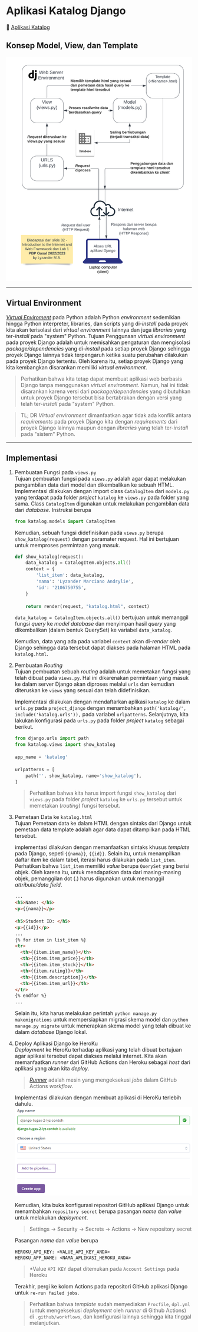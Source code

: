 # Aplikasi Katalog Django
:link: [Aplikasi Katalog](https://django-tugas-2-lyz.herokuapp.com/katalog/)
## Konsep Model, View, dan Template 
![Bagan MVT Django](./resources/bagan_mvt_django.png)
***

## Virtual Environment
[*Virtual Enviroment*](https://docs.python.org/3/library/venv.html#:~:text=A%20virtual%20environment%20is%20a,part%20of%20your%20operating%20system.) pada Python adalah Python *environment* sedemikian hingga Python interpreter, libraries, dan scripts yang di-*install* pada proyek kita akan terisolasi dari *virtual environment* lainnya dan juga *libraries* yang ter-*install* pada "system" Python. Tujuan Penggunaan *virtual environment* pada proyek Django adalah untuk memisahkan pengaturan dan mengisolasi *package/dependencies* yang di-*install* pada setiap proyek Django sehingga proyek Django lainnya tidak terpengaruh ketika suatu perubahan dilakukan pada proyek Django tertentu. Oleh karena itu, setiap proyek Django yang kita kembangkan disarankan memiliki *virtual environment*.

> Perhatikan bahwa kita tetap dapat membuat aplikasi web berbasis Django tanpa menggunakan *virtual environment*. Namun, hal ini tidak disarankan karena versi dari *package/dependencies* yang dibutuhkan untuk proyek Django tersebut bisa bertabrakan dengan versi yang telah ter-*install* pada "system" Python.

> TL; DR *Virtual environment* dimanfaatkan agar tidak ada konflik antara *requirements* pada proyek Django kita dengan *requirements* dari proyek Django lainnya maupun dengan *libraries* yang telah ter-*install* pada "sistem" Python. 
***

## Implementasi
1. Pembuatan Fungsi pada `views.py`<br>
Tujuan pembuatan fungsi pada `views.py` adalah agar dapat melakukan pengambilan data dari model dan dikembalikan ke sebuah HTML. Implementasi dilakukan dengan import class `CatalogItem` dari `models.py` yang terdapat pada folder *project* `katalog` ke `views.py` pada folder yang sama. Class `CatalogItem` digunakan untuk melakukan pengambilan data dari *database*. Instruksi berupa

    ```python
    from katalog.models import CatalogItem 
    ```
    Kemudian, sebuah fungsi didefinisikan pada `views.py` berupa `show_katalog(request)` dengan paramater request. Hal ini bertujuan untuk memproses permintaan yang masuk.

    ```python
    def show_katalog(request):
        data_katalog = CatalogItem.objects.all()
        context = {
            'list_item': data_katalog,
            'nama': 'Lyzander Marciano Andrylie',
            'id': '2106750755',
        }

        return render(request, "katalog.html", context)
    ```

    `data_katalog = CatalogItem.objects.all()` bertujuan untuk memanggil fungsi *query* ke *model database* dan menyimpan hasil *query* yang dikembalikan (dalam bentuk QuerySet) ke variabel `data_katalog`.

    Kemudian, data yang ada pada variabel `context` akan di-*render* oleh Django sehingga data tersebut dapat diakses pada halaman HTML pada `katalog.html`.

2. Pembuatan *Routing*<br>
Tujuan pembuatan sebuah *routing* adalah untuk memetakan fungsi yang telah dibuat pada `views.py`. Hal ini dikarenakan permintaan yang masuk ke dalam server Django akan diproses melalui `urls` dan kemudian diteruskan ke `views` yang sesuai dan telah didefinisikan.

    Implementasi dilakukan dengan mendaftarkan aplikasi `katalog` ke dalam `urls.py` pada `project_django` dengan menambahkan `path('katalog/', include('katalog.urls')),` pada variabel `urlpatterns`. Selanjutnya, kita lakukan konfigurasi pada `urls.py` pada folder *project* `katalog` sebagai berikut.

    ```python
    from django.urls import path
    from katalog.views import show_katalog

    app_name = 'katalog'

    urlpatterns = [
        path('', show_katalog, name='show_katalog'),
    ]
    ```

    > Perhatikan bahwa kita harus import fungsi `show_katalog` dari `views.py` pada folder *project* `katalog` ke `urls.py` tersebut untuk memetakan (*routing*) fungsi tersebut. 

3. Pemetaan Data ke `katalog.html`<br>
Tujuan Pemetaan data ke dalam HTML dengan sintaks dari Django untuk pemetaan data template adalah agar data dapat ditampilkan pada HTML tersebut. 

    implementasi dilakukan dengan memanfaatkan sintaks khusus *template* pada Django, sepeti `{{nama}}`, `{{id}}`. Selain itu, untuk menampilkan daftar *item* ke dalam tabel, iterasi harus dilakukan pada `list_item`. Perhatikan bahwa `list_item` memiliki *value* berupa `QuerySet` yang berisi objek. Oleh karena itu, untuk mendapatkan data dari masing-masing objek, pemanggilan dot (.) harus digunakan untuk memanggil *attribute/data field*.

    ```html
    ...
    <h5>Name: </h5>
    <p>{{nama}}</p>

    <h5>Student ID: </h5>
    <p>{{id}}</p>
    ...
    {% for item in list_item %}
    <tr>
      <th>{{item.item_name}}</th>
      <th>{{item.item_price}}</th>
      <th>{{item.item_stock}}</th>
      <th>{{item.rating}}</th>
      <th>{{item.description}}</th>
      <th>{{item.item_url}}</th>
    </tr>
    {% endfor %}
    ...
    ```

    Selain itu, kita harus melakukan perintah `python manage.py makemigrations` untuk mempersiapkan migrasi skema model dan `python manage.py migrate` untuk menerapkan skema model yang telah dibuat ke dalam *database* Django lokal.

4. Deploy Aplikasi Django ke HeroKu<br>
*Deployment* ke HeroKu terhadap aplikasi yang telah dibuat bertujuan agar aplikasi tersebut dapat diakses melalui internet. Kita akan memanfaatkan *runner* dari GitHub Actions dan Heroku sebagai *host* dari aplikasi yang akan kita *deploy*.

    > [*Runner*](https://docs.github.com/en/actions/using-github-hosted-runners/about-github-hosted-runners) adalah mesin yang mengeksekusi *jobs* dalam GitHub Actions *workflow*.
    
    Implementasi dilakukan dengan membuat aplikasi di HeroKu terlebih dahulu.
    ![Membuat Aplikasi HeroKu](./resources/buat_app_heroku.jpg)

    Kemudian, kita buka konfigurasi repositori GitHub aplikasi Django untuk menambahkan `repository secret` berupa pasangan *name* dan *value* untuk melakukan *deployment*.

    > Settings -> Security -> Secrets -> Actions -> New repository secret

    Pasangan *name* dan *value* berupa 
    
    ```
    HEROKU_API_KEY: <VALUE_API_KEY_ANDA>
    HEROKU_APP_NAME: <NAMA_APLIKASI_HEROKU_ANDA>
    ```
    > *Value `API KEY` dapat ditemukan pada `Account Settings` pada Heroku

    Terakhir, pergi ke kolom Actions pada repositori GitHub aplikasi Django untuk `re-run failed jobs`.

    > Perhatikan bahwa *template* sudah menyediakan `Procfile`, `dpl.yml` (untuk mengeksekusi *deployment* oleh *runner* di Github Actions) di `.github/workflows`, dan konfigurasi lainnya sehingga kita tinggal melanjutkan.